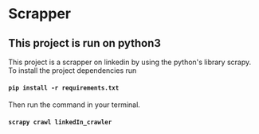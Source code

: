 # Scrapper
## This project is run on python3
This project is a scrapper on linkedin by using the python's library scrapy.
To install the project dependencies run

#### `pip install -r requirements.txt`

Then run the command in your terminal.

#### `scrapy crawl linkedIn_crawler`
